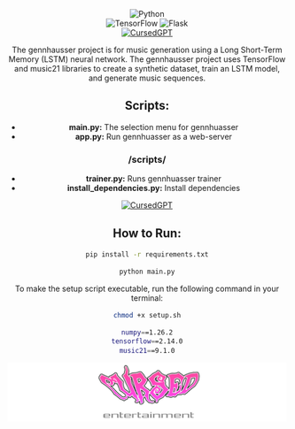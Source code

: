 <div align="center">
  <img alt="Python" src="https://img.shields.io/badge/python%20-%23323330.svg?&style=for-the-badge&logo=python&logoColor=white"/>
</div>

<div align="center">
    <img alt="TensorFlow" src="https://img.shields.io/badge/tensorflow%20-%23323330.svg?&style=for-the-badge&logo=tensorflow&logoColor=white"/>
    <img alt="Flask" src="https://img.shields.io/badge/flask%20-%23323330.svg?&style=for-the-badge&logo=flask&logoColor=white"/>
</div>

<div align="center">

<div align="center">
<a href="https://cursedprograms.github.io/gennhausser-pr/" target="_blank">
    <img src="https://github.com/CursedPrograms/gennhausser/blob/main/demo_images/gennhausser_logo_bg.png"
        alt="CursedGPT">
</a>
</div>

The gennhausser project is for music generation using a Long Short-Term Memory (LSTM) neural network. The gennhausser project uses TensorFlow and music21 libraries to create a synthetic dataset, train an LSTM model, and generate music sequences.

## Scripts:

- **main.py:** The selection menu for gennhuasser
- **app.py:** Run gennhuasser as a web-server

### /scripts/

- **trainer.py:** Runs gennhuasser trainer
- **install_dependencies.py:** Install dependencies

<div align="center">


<div align="center">
<a href="https://cursedprograms.github.io/gennhausser-pr/" target="_blank">
    <img src="https://github.com/CursedPrograms/gennhausser/blob/main/demo_images/gennhausser_cover.png"
        alt="CursedGPT">
</a>
</div>

</div>

## How to Run:
```bash
pip install -r requirements.txt
```
```bash
python main.py
```
To make the setup script executable, run the following command in your terminal:

```bash
chmod +x setup.sh
```
```bash
numpy==1.26.2
tensorflow==2.14.0
music21==9.1.0
```
<a href="https://cursed-entertainment.itch.io/" target="_blank">
    <img src="https://github.com/CursedPrograms/cursedentertainment/raw/main/images/logos/logo-wide-grey.png"
        alt="CursedEntertainment Logo" align="center">
</a>

